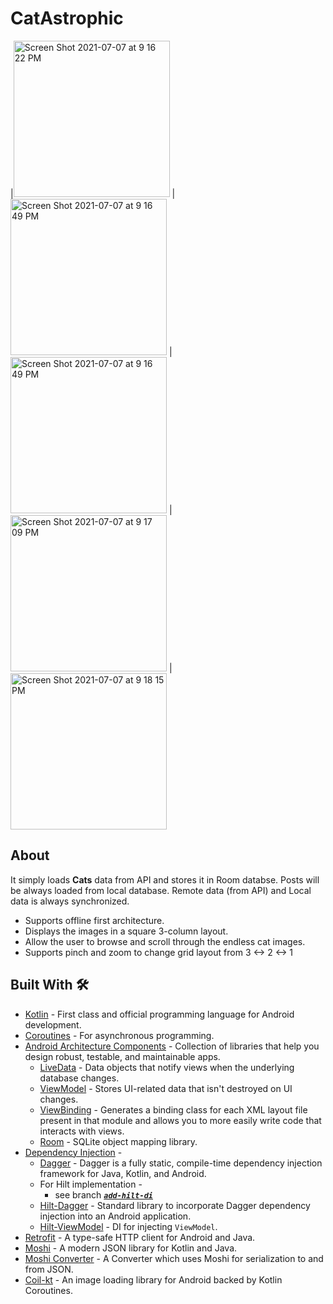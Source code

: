 # CatAstrophic
|<img width="250" alt="Screen Shot 2021-07-07 at 9 16 22 PM" src="https://user-images.githubusercontent.com/5355440/124802314-e36b8780-df68-11eb-9c3e-c82afe3c2de8.png">
|<img width="250" alt="Screen Shot 2021-07-07 at 9 16 49 PM" src="https://user-images.githubusercontent.com/5355440/124802326-e6ff0e80-df68-11eb-9eec-a58ca5eedc46.png">
|<img width="250" alt="Screen Shot 2021-07-07 at 9 16 49 PM" src="https://user-images.githubusercontent.com/5355440/124802322-e5cde180-df68-11eb-9557-8210dbaa40c3.png">
|<img width="250" alt="Screen Shot 2021-07-07 at 9 17 09 PM" src="https://user-images.githubusercontent.com/5355440/124802348-eb2b2c00-df68-11eb-83eb-8a17a3ea3414.png">
|<img width="250" alt="Screen Shot 2021-07-07 at 9 18 15 PM" src="https://user-images.githubusercontent.com/5355440/124802353-ec5c5900-df68-11eb-81f0-9840ae82de01.png">

## About
It simply loads **Cats** data from API and stores it in Room databse. Posts will be always loaded from local database. Remote data (from API) and Local data is always synchronized. 
- Supports offline first architecture. 
- Displays the images in a square 3-column layout.
- Allow the user to browse and scroll through the endless cat images.
- Supports pinch and zoom to change grid layout from 3 <-> 2 <-> 1


## Built With 🛠
- [Kotlin](https://kotlinlang.org/) - First class and official programming language for Android development.
- [Coroutines](https://kotlinlang.org/docs/reference/coroutines-overview.html) - For asynchronous programming.
- [Android Architecture Components](https://developer.android.com/topic/libraries/architecture) - Collection of libraries that help you design robust, testable, and maintainable apps.
  - [LiveData](https://developer.android.com/topic/libraries/architecture/livedata) - Data objects that notify views when the underlying database changes.
  - [ViewModel](https://developer.android.com/topic/libraries/architecture/viewmodel) - Stores UI-related data that isn't destroyed on UI changes. 
  - [ViewBinding](https://developer.android.com/topic/libraries/view-binding) - Generates a binding class for each XML layout file present in that module and allows you to more easily write code that interacts with views.
  - [Room](https://developer.android.com/topic/libraries/architecture/room) - SQLite object mapping library.
- [Dependency Injection](https://developer.android.com/training/dependency-injection) -
  - [Dagger](https://dagger.dev/) - Dagger is a fully static, compile-time dependency injection framework for Java, Kotlin, and Android.
  - For Hilt implementation -
    - see branch [***`add-hilt-di`***](https://github.com/roymithun/catastrophic/tree/add-hilt-di)
  - [Hilt-Dagger](https://dagger.dev/hilt/) - Standard library to incorporate Dagger dependency injection into an Android application.
  - [Hilt-ViewModel](https://developer.android.com/training/dependency-injection/hilt-jetpack) - DI for injecting `ViewModel`.
- [Retrofit](https://square.github.io/retrofit/) - A type-safe HTTP client for Android and Java.
- [Moshi](https://github.com/square/moshi) - A modern JSON library for Kotlin and Java.
- [Moshi Converter](https://github.com/square/retrofit/tree/master/retrofit-converters/moshi) - A Converter which uses Moshi for serialization to and from JSON.
- [Coil-kt](https://coil-kt.github.io/coil/) - An image loading library for Android backed by Kotlin Coroutines.
